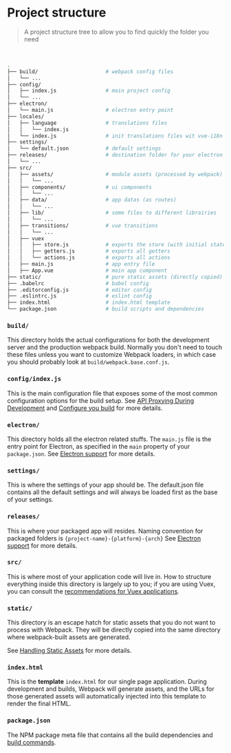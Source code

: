 # Project structure

> A project structure tree to allow you to find quickly the folder you need

<br />

``` bash
.
├── build/                      # webpack config files
│   └── ...
├── config/
│   ├── index.js                # main project config
│   └── ...
├── electron/
│   └── main.js                 # electron entry point
├── locales/
│   ├── language                # translations files
│   │   └── index.js    
│   └── index.js                # init translations files wit vue-i18n
├── settings/
│   └── default.json            # default settings
├── releases/                   # destination folder for your electron packaged apps
│   └── ...
├── src/
│   ├── assets/                 # module assets (processed by webpack)
│   │   └── ...
│   ├── components/             # ui components
│   │   └── ...
│   ├── data/                   # app datas (as routes)
│   │   └── ...
│   ├── lib/                    # some files to different librairies
│   │   └── ...
│   ├── transitions/            # vue transitions
│   │   └── ...
│   ├── vuex
│   │   ├── store.js            # exports the store (with initial state and mutations)
│   │   ├── getters.js          # exports all getters
│   │   └── actions.js          # exports all actions
│   ├── main.js                 # app entry file
│   ├── App.vue                 # main app component
├── static/                     # pure static assets (directly copied)
├── .babelrc                    # babel config
├── .editorconfig.js            # editor config
├── .eslintrc.js                # eslint config
├── index.html                  # index.html template
└── package.json                # build scripts and dependencies
```

### `build/`

This directory holds the actual configurations for both the development server and the production webpack build. Normally you don't need to touch these files unless you want to customize Webpack loaders, in which case you should probably look at `build/webpack.base.conf.js`.

### `config/index.js`

This is the main configuration file that exposes some of the most common configuration options for the build setup. See [API Proxying During Development](proxy.md) and [Configure you build](build-config.md) for more details.

### `electron/`

This directory holds all the electron related stuffs. The `main.js` file is the entry point for Electron, as specified in the `main` property of your `package.json`. See [Electron support](electron.md) for more details.

### `settings/`

This is where the settings of your app should be. The default.json file contains all the default settings and will always be loaded first as the base of your settings.

### `releases/`

This is where your packaged app will resides. Naming convention for packaged folders is `{project-name}-{platform}-{arch}` See [Electron support](electron.md) for more details.

### `src/`

This is where most of your application code will live in. How to structure everything inside this directory is largely up to you; if you are using Vuex, you can consult the [recommendations for Vuex applications](http://vuex.vuejs.org/en/structure.html).

### `static/`

This directory is an escape hatch for static assets that you do not want to process with Webpack. They will be directly copied into the same directory where webpack-built assets are generated.

See [Handling Static Assets](static.md) for more details.

### `index.html`

This is the **template** `index.html` for our single page application. During development and builds, Webpack will generate assets, and the URLs for those generated assets will automatically injected into this template to render the final HTML.

### `package.json`

The NPM package meta file that contains all the build dependencies and [build commands](commands.md).
